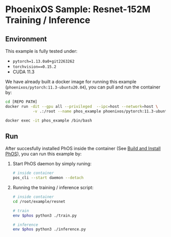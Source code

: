 # PhoenixOS Sample: Resnet-152M Training / Inference

## Environment

This example is fully tested under:

* `pytorch=1.13.0a0+git2263262`
* `torchvision==0.15.2`
* CUDA 11.3

We have already built a docker image for running this example (`phoenixos/pytorch:11.3-ubuntu20.04`), you can pull and run the container by:

```bash
cd [REPO PATH]
docker run -dit --gpu all --privileged  --ipc=host --network=host \
            -v .:/root --name phos_example phoenixos/pytorch:11.3-ubuntu20.04

docker exec -it phos_example /bin/bash
```

## Run

After succesfully installed PhOS inside the container (See [Build and Install PhOS](https://github.com/SJTU-IPADS/PhoenixOS/tree/zhuobin/fix_cli?tab=readme-ov-file#i-build-and-install-phos)), you can run this example by:

1. Start PhOS daemon by simply runing:

    ```bash
    # inside container
    pos_cli --start daemon --detach
    ```

2. Running the training / inference script:

    ```bash
    # inside container
    cd /root/example/resnet

    # train
    env $phos python3 ./train.py

    # inference
    env $phos python3 ./inference.py
    ```
